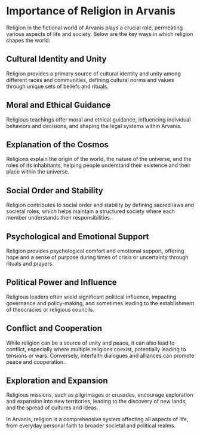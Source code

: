# Importance of Religion in Arvanis

Religion in the fictional world of Arvanis plays a crucial role, permeating various aspects of life and society. Below are the key ways in which religion shapes the world:

## Cultural Identity and Unity

Religion provides a primary source of cultural identity and unity among different races and communities, defining cultural norms and values through unique sets of beliefs and rituals.

## Moral and Ethical Guidance

Religious teachings offer moral and ethical guidance, influencing individual behaviors and decisions, and shaping the legal systems within Arvanis.

## Explanation of the Cosmos

Religions explain the origin of the world, the nature of the universe, and the roles of its inhabitants, helping people understand their existence and their place within the universe.

## Social Order and Stability

Religion contributes to social order and stability by defining sacred laws and societal roles, which helps maintain a structured society where each member understands their responsibilities.

## Psychological and Emotional Support

Religion provides psychological comfort and emotional support, offering hope and a sense of purpose during times of crisis or uncertainty through rituals and prayers.

## Political Power and Influence

Religious leaders often wield significant political influence, impacting governance and policy-making, and sometimes leading to the establishment of theocracies or religious councils.

## Conflict and Cooperation

While religion can be a source of unity and peace, it can also lead to conflict, especially where multiple religions coexist, potentially leading to tensions or wars. Conversely, interfaith dialogues and alliances can promote peace and cooperation.

## Exploration and Expansion

Religious missions, such as pilgrimages or crusades, encourage exploration and expansion into new territories, leading to the discovery of new lands, and the spread of cultures and ideas.

In Arvanis, religion is a comprehensive system affecting all aspects of life, from everyday personal faith to broader societal and political realms.

